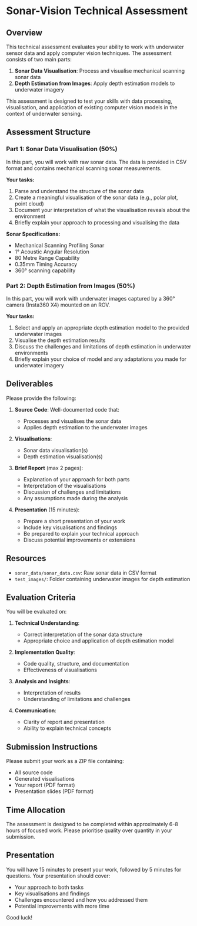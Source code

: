 # Sonar-Vision Technical Assessment

## Overview

This technical assessment evaluates your ability to work with underwater sensor data and apply computer vision techniques. The assessment consists of two main parts:

1. **Sonar Data Visualisation**: Process and visualise mechanical scanning sonar data
2. **Depth Estimation from Images**: Apply depth estimation models to underwater imagery

This assessment is designed to test your skills with data processing, visualisation, and application of existing computer vision models in the context of underwater sensing.

## Assessment Structure

### Part 1: Sonar Data Visualisation (50%)

In this part, you will work with raw sonar data. The data is provided in CSV format and contains mechanical scanning sonar measurements.

**Your tasks:**

1. Parse and understand the structure of the sonar data
2. Create a meaningful visualisation of the sonar data (e.g., polar plot, point cloud)
3. Document your interpretation of what the visualisation reveals about the environment
4. Briefly explain your approach to processing and visualising the data

**Sonar Specifications:**
- Mechanical Scanning Profiling Sonar
- 1° Acoustic Angular Resolution
- 80 Metre Range Capability
- 0.35mm Timing Accuracy
- 360° scanning capability

### Part 2: Depth Estimation from Images (50%)

In this part, you will work with underwater images captured by a 360° camera (Insta360 X4) mounted on an ROV.

**Your tasks:**

1. Select and apply an appropriate depth estimation model to the provided underwater images
2. Visualise the depth estimation results
3. Discuss the challenges and limitations of depth estimation in underwater environments
4. Briefly explain your choice of model and any adaptations you made for underwater imagery

## Deliverables

Please provide the following:

1. **Source Code**: Well-documented code that:
   - Processes and visualises the sonar data
   - Applies depth estimation to the underwater images

2. **Visualisations**:
   - Sonar data visualisation(s)
   - Depth estimation visualisation(s)

3. **Brief Report** (max 2 pages):
   - Explanation of your approach for both parts
   - Interpretation of the visualisations
   - Discussion of challenges and limitations
   - Any assumptions made during the analysis

4. **Presentation** (15 minutes):
   - Prepare a short presentation of your work
   - Include key visualisations and findings
   - Be prepared to explain your technical approach
   - Discuss potential improvements or extensions

## Resources

- `sonar_data/sonar_data.csv`: Raw sonar data in CSV format
- `test_images/`: Folder containing underwater images for depth estimation

## Evaluation Criteria

You will be evaluated on:

1. **Technical Understanding**:
   - Correct interpretation of the sonar data structure
   - Appropriate choice and application of depth estimation model

2. **Implementation Quality**:
   - Code quality, structure, and documentation
   - Effectiveness of visualisations

3. **Analysis and Insights**:
   - Interpretation of results
   - Understanding of limitations and challenges

4. **Communication**:
   - Clarity of report and presentation
   - Ability to explain technical concepts

## Submission Instructions

Please submit your work as a ZIP file containing:
- All source code
- Generated visualisations
- Your report (PDF format)
- Presentation slides (PDF format)

## Time Allocation

The assessment is designed to be completed within approximately 6-8 hours of focused work. Please prioritise quality over quantity in your submission.

## Presentation

You will have 15 minutes to present your work, followed by 5 minutes for questions. Your presentation should cover:
- Your approach to both tasks
- Key visualisations and findings
- Challenges encountered and how you addressed them
- Potential improvements with more time

Good luck!
